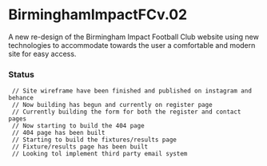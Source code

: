 # BirminghamImpactFCv.02

A new re-design of the Birmingham Impact Football Club website using new technologies to accommodate towards the user a comfortable and modern site for easy access. 

### Status
     // Site wireframe have been finished and published on instagram and behance  
     // Now building has begun and currently on register page
     // Currently building the form for both the register and contact pages 
     // Now starting to build the 404 page 
     // 404 page has been built
     // Starting to build the fixtures/results page 
     // Fixture/results page has been built
     // Looking tol implement third party email system 
